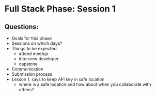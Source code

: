 












# Full Stack Phase: Session 1

## Questions:
- Goals for this phase
- Sessions on which days?
- Things to be expected
  - attend meetup
  - interview developer
  - capstone
- Communication
- Submission process
- Lesson 1: says to keep API key in safe location
  - where is a safe location and how about when you collaborate with others?